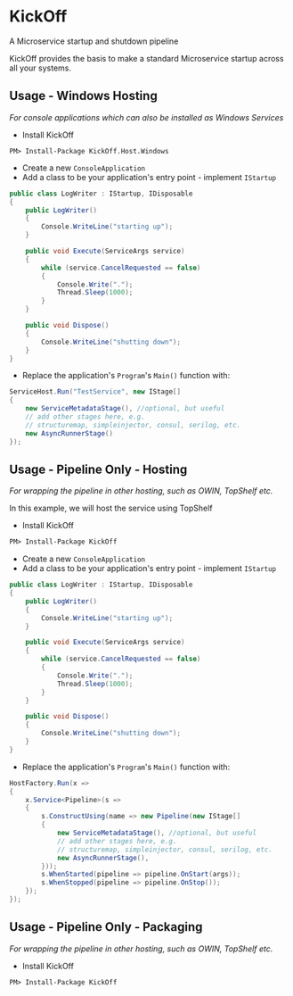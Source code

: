 # KickOff
A Microservice startup and shutdown pipeline

KickOff provides the basis to make a standard Microservice startup across all your systems.


## Usage - Windows Hosting
*For console applications which can also be installed as Windows Services*

* Install KickOff
```
PM> Install-Package KickOff.Host.Windows
```
* Create a new `ConsoleApplication`
* Add a class to be your application's entry point - implement `IStartup`
```csharp
public class LogWriter : IStartup, IDisposable
{
	public LogWriter()
	{
		Console.WriteLine("starting up");
	}

	public void Execute(ServiceArgs service)
	{
		while (service.CancelRequested == false)
		{
			Console.Write(".");
			Thread.Sleep(1000);
		}
	}

	public void Dispose()
	{
		Console.WriteLine("shutting down");
	}
}
```
* Replace the application's `Program`'s `Main()` function with:
```csharp
ServiceHost.Run("TestService", new IStage[]
{
    new ServiceMetadataStage(), //optional, but useful
    // add other stages here, e.g.
    // structuremap, simpleinjector, consul, serilog, etc.
	new AsyncRunnerStage()
});
```


## Usage - Pipeline Only - Hosting
*For wrapping the pipeline in other hosting, such as OWIN, TopShelf etc.*

In this example, we will host the service using TopShelf

* Install KickOff
```ps
PM> Install-Package KickOff
```
* Create a new `ConsoleApplication`
* Add a class to be your application's entry point - implement `IStartup`
```csharp
public class LogWriter : IStartup, IDisposable
{
	public LogWriter()
	{
		Console.WriteLine("starting up");
	}

	public void Execute(ServiceArgs service)
	{
		while (service.CancelRequested == false)
		{
			Console.Write(".");
			Thread.Sleep(1000);
		}
	}

	public void Dispose()
	{
		Console.WriteLine("shutting down");
	}
}
```
* Replace the application's `Program`'s `Main()` function with:
```csharp
HostFactory.Run(x =>
{
	x.Service<Pipeline>(s =>
	{
		s.ConstructUsing(name => new Pipeline(new IStage[]
		{
            new ServiceMetadataStage(), //optional, but useful
            // add other stages here, e.g.
            // structuremap, simpleinjector, consul, serilog, etc.
			new AsyncRunnerStage(),
		}));
		s.WhenStarted(pipeline => pipeline.OnStart(args));
		s.WhenStopped(pipeline => pipeline.OnStop());
	});
});
```

## Usage - Pipeline Only - Packaging
*For wrapping the pipeline in other hosting, such as OWIN, TopShelf etc.*

* Install KickOff
```ps
PM> Install-Package KickOff
```
